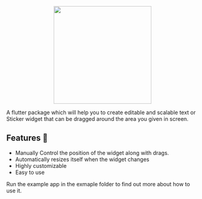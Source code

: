 <p align="center">
  <img width="256" src="https://veadug.com/wp-content/uploads/31/da/31da1a13c697464cd476bd1a102a3f9b.jpeg">
</p>

 

A flutter package which will help you to create editable and scalable text or Sticker widget that can be dragged around the area you given in screen.


## Features 💚

- Manually Control the position of the widget along with drags.
- Automatically resizes itself when the widget changes
- Highly customizable
- Easy to use 


Run the example app in the exmaple folder to find out more about how to use it.
